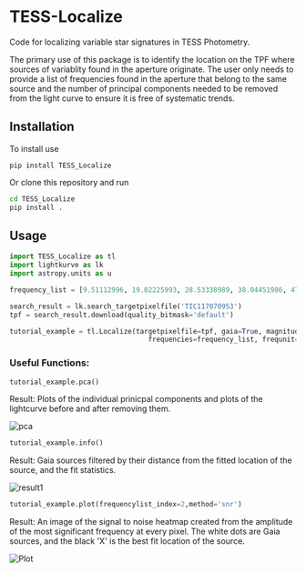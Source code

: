 # TESS-Localize
Code for localizing variable star signatures in TESS Photometry.

The primary use of this package is to identify the location on the TPF where sources of variablity found in the aperture originate. The user only needs to provide a list of frequencies found in the aperture that belong to the same source and the number of principal components needed to be removed from the light curve to ensure it is free of systematic trends.

## Installation 

To install use 

```pip install TESS_Localize```

Or clone this repository and run 
```bash
cd TESS_Localize
pip install .
```

## Usage

```python
import TESS_Localize as tl
import lightkurve as lk
import astropy.units as u

frequency_list = [9.51112996, 19.02225993, 28.53338989, 38.04451986, 47.55564982, 57.06677979, 66.57790975, 76.08903972]

search_result = lk.search_targetpixelfile('TIC117070953')
tpf = search_result.download(quality_bitmask='default')

tutorial_example = tl.Localize(targetpixelfile=tpf, gaia=True, magnitude_limit=18,
                                  frequencies=frequency_list, frequnit=u.uHz, principal_components = 3)
```
### Useful Functions:
```python
tutorial_example.pca()
```
Result: Plots of the individual prinicpal components and plots of the lightcurve before and after removing them.

![pca](https://github.com/Higgins00/TESS-Localizer/blob/main/pca.png)

```python
tutorial_example.info()
```
Result: Gaia sources filtered by their distance from the fitted location of the source, and the fit statistics.

![result1](https://github.com/Higgins00/TESS-Localizer/blob/main/result.png)

```python
tutorial_example.plot(frequencylist_index=2,method='snr')
```
Result: An image of the signal to noise heatmap created from the amplitude of the most significant frequency at every pixel. The white dots are Gaia sources, and the black 'X' is the best fit location of the source.

![Plot](https://github.com/Higgins00/TESS-Localizer/blob/main/SNR.png)

